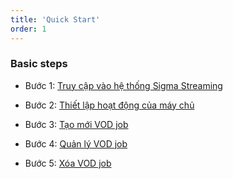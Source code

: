 ```yaml
---
title: 'Quick Start'
order: 1
---
```


### Basic steps

- Bước 1:
  [Truy cập vào hệ thống Sigma Streaming](b-get-started.md#truy-cập-vào-hệ-thống-sigma-streaming)

- Bước 2:
  [Thiết lập hoạt động của máy chủ](b-get-started.md#thiết-lập-hoạt-động-của-máy-chủ)

- Bước 3:
  [Tạo mới VOD job](b-get-started.md#tạo-mới-vod-job)

- Bước 4:
  [Quản lý VOD job](b-get-started.md#quản-lý-vod-job)

- Bước 5:
  [Xóa VOD job](b-get-started.md#xóa-vod-job)
